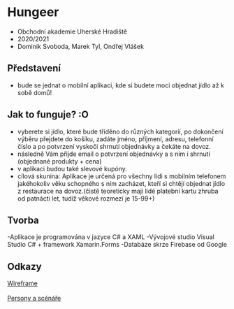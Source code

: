 # Hungeer

- Obchodní akademie Uherské Hradiště
- 2020/2021
- Dominik Svoboda, Marek Tyl, Ondřej Vlášek

## Představení
- bude se jednat o mobilní aplikaci, kde si budete moci objednat jídlo až k sobě domů!

## Jak to funguje? :O
- vyberete si jídlo, které bude tříděno do různých kategorií, po dokončení výběru přejdete do košíku, zadáte jméno, příjmení, adresu, telefonní číslo a po potvrzení vyskoči shrnutí objednávky a čekáte na dovoz.
- následně Vám přijde email o potvrzení objednávky a s ním i shrnutí (objednané produkty + cena)
- v aplikaci budou také slevové kupóny.
- cílová skunina: Aplikace je určená pro všechny lidi s mobilním telefonem jakéhokoliv věku schopného s ním zacházet, kteří si chtějí objednat jídlo z restaurace na dovoz.(čistě teoreticky mají lidé platební kartu zhruba od patnácti let, tudíž věkové rozmezí je 15-99+)

## Tvorba
-Aplikace je programována v jazyce C# a XAML
-Vývojové studio Visual Studio C# + framework Xamarin.Forms
-Databáze skrze Firebase od Google

## Odkazy
[Wireframe](https://github.com/marektyl/Hungeer/blob/main/Popis%20wirefram%C5%AF.png)
<br/><br/>
[Persony a scénáře](https://github.com/marektyl/Hungeer/blob/main/tabulka%20UI.md)
